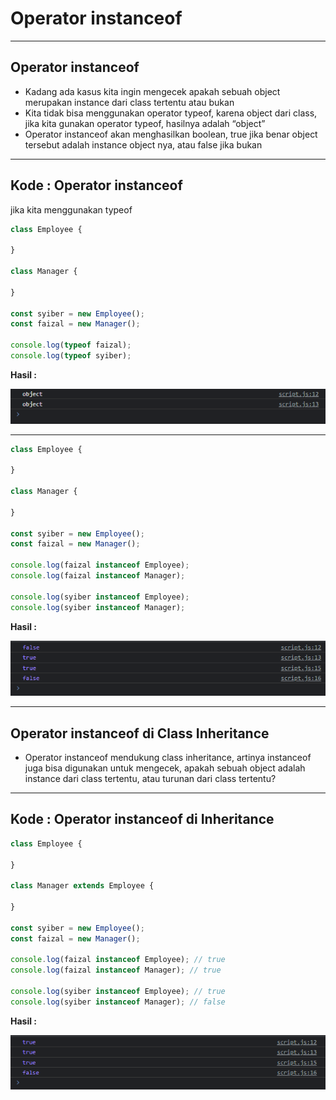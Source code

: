 # Operator instanceof

---

## Operator instanceof

- Kadang ada kasus kita ingin mengecek apakah sebuah object merupakan instance dari class tertentu atau bukan
- Kita tidak bisa menggunakan operator typeof, karena object dari class, jika kita gunakan operator typeof, hasilnya adalah “object”
- Operator instanceof akan menghasilkan boolean, true jika benar object tersebut adalah instance object nya, atau false jika bukan

---

## Kode : Operator instanceof

jika kita menggunakan typeof

```js
class Employee {

}

class Manager {

}

const syiber = new Employee();
const faizal = new Manager();

console.log(typeof faizal);
console.log(typeof syiber);
```

**Hasil :**

![1](../assets/img/20/1.PNG)

---

```js
class Employee {

}

class Manager {

}

const syiber = new Employee();
const faizal = new Manager();

console.log(faizal instanceof Employee);
console.log(faizal instanceof Manager);

console.log(syiber instanceof Employee);
console.log(syiber instanceof Manager);
```

**Hasil :**

![2](../assets/img/20/2.PNG)

---

## Operator instanceof di Class Inheritance

- Operator instanceof mendukung class inheritance, artinya instanceof juga bisa digunakan untuk mengecek, apakah sebuah object adalah instance dari class tertentu, atau turunan dari class tertentu?

---

## Kode : Operator instanceof di Inheritance

```js
class Employee {

}

class Manager extends Employee {

}

const syiber = new Employee();
const faizal = new Manager();

console.log(faizal instanceof Employee); // true
console.log(faizal instanceof Manager); // true

console.log(syiber instanceof Employee); // true
console.log(syiber instanceof Manager); // false
```

**Hasil :**

![3](../assets/img/20/3.PNG)